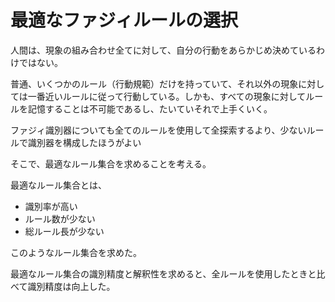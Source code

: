 # 最適なファジィルールの選択

人間は、現象の組み合わせ全てに対して、自分の行動をあらかじめ決めているわけではない。

普通、いくつかのルール（行動規範）だけを持っていて、それ以外の現象に対しては一番近いルールに従って行動している。しかも、すべての現象に対してルールを記憶することは不可能であるし、たいていそれで上手くいく。

ファジィ識別器についても全てのルールを使用して全探索するより、少ないルールで識別器を構成したほうがよい

そこで、最適なルール集合を求めることを考える。

最適なルール集合とは、
 + 識別率が高い
 + ルール数が少ない
 + 総ルール長が少ない

このようなルール集合を求めた。

最適なルール集合の識別精度と解釈性を求めると、全ルールを使用したときと比べて識別精度は向上した。
